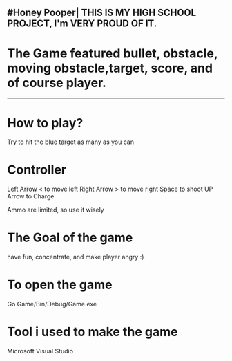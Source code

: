 #Honey Pooper| THIS IS MY HIGH SCHOOL PROJECT, I'm VERY PROUD OF IT.
----------------------------------------------------------
# The Game featured bullet, obstacle, moving obstacle,target, score, and of course player.
----------------------------------------------------------
# How to play?
Try to hit the blue target as many as you can
# Controller
Left Arrow < to move left
Right Arrow > to move right
Space to shoot
UP Arrow to Charge

Ammo are limited, so use it wisely

# The Goal of the game
have fun, concentrate, and make player angry :)

# To open the game
Go Game/Bin/Debug/Game.exe

# Tool i used to make the game

Microsoft Visual Studio


